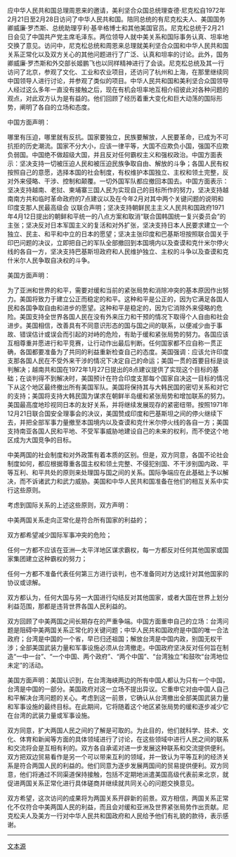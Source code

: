 应中华人民共和国总理周恩来的邀请，美利坚合众国总统理查德·尼克松自1972年2月21日至2月28日访问了中华人民共和国。陪同总统的有尼克松夫人、美国国务卿威廉·罗杰斯、总统助理亨利·基辛格博士和其他美国官员。尼克松总统于2月21日会见了中国共产党主席毛泽东。两位领导人就中美关系和国际事务认真、坦率地交换了意见。访问中，尼克松总统和周恩来总理就美利坚合众国和中华人民共和国关系正常化以及双方关心的其他问题进行了广泛、认真和坦率的讨论。此外，国务卿威廉·罗杰斯和外交部长姬鹏飞也以同样精神进行了会谈。尼克松总统及其一行访问了北京，参观了文化、工业和农业项目，还访问了杭州和上海，在那里继续同中国领导人进行讨论，并参观了类似的项目。中华人民共和国和美利坚合众国领导人经过这么多年一直没有接触之后，现在有机会坦率地互相介绍彼此对各种问题的观点，对此双方认为是有益的。他们回顾了经历着重大变化和巨大动荡的国际形势，阐明了各自的立场和态度。

中国方面声明：

哪里有压迫，哪里就有反抗。国家要独立，民族要解放，人民要革命，已成为不可抗拒的历史潮流。国家不分大小，应该一律平等，大国不应欺负小国，强国不应欺负弱国。中国绝不做超级大国，并且反对任何霸权主义和强权政治。中国方面表示：坚决支持一切被压迫人民和被压迫民族争取自由、解放的斗争；各国人民有权按照自己的意愿，选择本国的社会制度，有权维护本国独立、主权和领土完整，反对外来侵略、干涉、控制和颠覆。一切外国军队都应撤回本国去。中国方面表示：坚决支持越南、老挝、柬埔寨三国人民为实现自己的目标所作的努力，坚决支持越南南方共和临时革命政府的7点建议以及在今年2月对其中两个关键问题的说明和印度支那人民最高级会 议联合声明；坚决支持朝鲜民主主义人民共和国政府1971年4月12日提出的朝鲜和平统一的八点方案和取消“联合国韩国统一复兴委员会”的主张；坚决反对日本军国主义的复活和对外扩张，坚决支持日本人民要求建立一个独立、民主、和平和中立的日本的愿望；坚决主张印度和巴基斯坦按照联合国关于印巴问题的决议，立即把自己的军队全部撤回到本国境内以及查谟和克什米尔停火线的各自一方，坚决支持巴基斯坦政府和人民维护独立、主权的斗争以及查谟和克什米尔人民争取自决权的斗争。



美国方面声明：

为了亚洲和世界的和平，需要对缓和当前的紧张局势和消除冲突的基本原因作出努力。美国将致力于建立公正而稳定的和平。这种和平是公正的，因为它满足各国人民和各国争取自由和进步的愿望。这种和平是稳定的，因为它消除外来侵略的危险。美国支持全世界各国人民在没有外来压力和干预的情况下取得个人自由和社会进步。美国相信，改善具有不同意识形态的国与国之间的联系，以便减少由于事故、错误估计或误会而引起的对峙的危险，有助于缓和紧张局势的努力。各国应该互相尊重并愿进行和平竞赛，让行动作出最后判断。任何国家都不应自称一贯正确，各国都要准备为了共同的利益重新检查自己的态度。美国强调：应该允许印度支那各国人民在不受外来干涉的情况下决定自己的命运；美国一贯的首要目标是谈判解决；越南共和国在1972年1月27日提出的8点建议提供了实现这个目标的基础；在谈判得不到解决时，美国预计在符合印度支那每个国家自决这一目标的情况下从这个地区最终撤出所有美国军队。美国将保持其与大韩民国的密切关系和对它的支持；美国将支持大韩民国为谋求在朝鲜半岛缓和紧张局势和增加联系的努力。美国最高度地珍视同日本的友好关系，并将继续发展现存的紧密纽带。按照1971年12月21日联合国安全理事会的决议，美国赞成印度和巴基斯坦之间的停火继续下去，并把全部军事力量撤至本国境内以及查谟和克什米尔停火线的各自一方；美国支持南亚各国人民和平地、不受军事威胁地建设自己的未来的权利，而不使这个地区成为大国竞争的目标。

中美两国的社会制度和对外政策有着本质的区别。但是，双方同意，各国不论社会制度如何，都应根据尊重各国主权和领土完整、不侵犯别国、不干涉别国内政、平等互利、和平共处的原则来处理国与国之间的关系。国际争端应在此基础上予以解决，而不诉诸武力和武力威胁。美国和中华人民共和国准备在他们的相互关系中实行这些原则。

考虑到国际关系的上述这些原则，双方声明：

中美两国关系走向正常化是符合所有国家的利益的；

双方都希望减少国际军事冲突的危险；

任何一方都不应该在亚洲—太平洋地区谋求霸权，每一方都反对任何其他国家或国家集团建立这种霸权的努力；

任何一方都不准备代表任何第三方进行谈判，也不准备同对方达成针对其他国家的协议或谅解。

双方都认为，任何大国与另一大国进行勾结反对其他国家，或者大国在世界上划分利益范围，那都是违背世界各国人民利益的。

双方回顾了中美两国之间长期存在的严重争端。中国方面重申自己的立场：台湾问题是阻碍中美两国关系正常化的关键问题；中华人民共和国政府是中国的唯一合法政府；台湾是中国的一个省，早已归还祖国；解放台湾是中国内政，别国无权干涉；全部美国武装力量和军事设施必须从台湾撤走。中国政府坚决反对任何旨在制造“一中一台”、“一个中国、两个政府”、“两个中国”、“台湾独立”和鼓吹“台湾地位未定”的活动。

美国方面声明：美国认识到，在台湾海峡两边的所有中国人都认为只有一个中国，台湾是中国的一部分。美国政府对这一立场不提出异议。它重申它对由中国人自己和平解决台湾问题的关心。考虑到这一前景，它确认从台湾撤出全部美国武装力量和军事设施的最终目标。在此期间，它将随着这个地区紧张局势的缓和逐步减少它在台湾的武装力量或军事设施。

双方同意，扩大两国人民之间的了解是可取的。为此目的，他们就科学、技术、文化、体育和新闻等方面的具体领域进行了讨论，在这些领域中进行人民之间的联系和交流将会是互相有利的。双方各自承诺对进一步发展这种联系和交流提供便利。双方把双边贸易看作是另一个可以带来互利的领域，并一致认为平等互利的经济关系是符合两国人民的利益的。他们同意为逐步发展两国间的贸易提供便利。双方同意，他们将通过不同渠道保持接触，包括不定期地派遣美国高级代表前来北京，就促进两国关系正常化进行具体磋商并继续就共同关心的问题交换意见。

双方希望，这次访问的成果将为两国关系开辟新的前景。双方相信，两国关系正常化不仅符合中美两国人民的利益，而且会对缓和亚洲及世界紧张局势作出贡献。尼克松夫人及美方一行对中华人民共和国政府和人民给予他们有礼貌的款待，表示感谢。

***

[文本源](https://www.sohu.com/a/156791874_198193)
